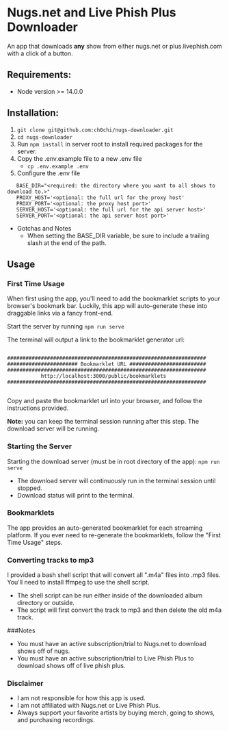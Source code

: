 


# Nugs.net and Live Phish Plus Downloader


An app that downloads **any** show from either nugs.net or plus.livephish.com with a click of a button.

## Requirements:
- Node version >= 14.0.0
## Installation:

1. `git clone git@github.com:ch0chi/nugs-downloader.git`
2. `cd nugs-downloader`
3. Run `npm install` in server root to install required packages for the server.
4. Copy the .env.example file to a new .env file
    - `cp .env.example .env`
5. Configure the .env file
```
   BASE_DIR="<required: the directory where you want to all shows to download to.>"
   PROXY_HOST='<optional: the full url for the proxy host'
   PROXY_PORT='<optional: the proxy host port>'
   SERVER_HOST='<optional: the full url for the api server host>'
   SERVER_PORT='<optional: the api server host port>'
   ```
- Gotchas and Notes
    - When setting the BASE_DIR variable, be sure to include a trailing slash at the end of the path.

## Usage

### First Time Usage
When first using the app, you'll need to add the bookmarklet scripts to your browser's bookmark bar.
Luckily, this app will auto-generate these into draggable links via a fancy front-end.

Start the server by running `npm run serve`

The terminal will output a link to the bookmarklet generator url:
```

#################################################################
####################### Bookmarklet URL #########################
#################################################################
           http://localhost:3000/public/bookmarklets
#################################################################


```
Copy and paste the bookmarklet url into your browser, and follow the instructions provided.

**Note:** you can keep the terminal session running after this step. The download server will be running.


### Starting the Server
Starting the download server (must be in root directory of the app): `npm run serve`
- The download server will continuously run in the terminal session until stopped.
- Download status will print to the terminal.

### Bookmarklets
The app provides an auto-generated bookmarklet for each streaming platform.
If you ever need to re-generate the bookmarklets, follow the "First Time Usage" steps.

### Converting tracks to mp3
I provided a bash shell script that will convert all ".m4a" files into .mp3 files. You'll need to install ffmpeg to use the shell script.
- The shell script can be run either inside of the downloaded album directory or outside.
- The script will first convert the track to mp3 and then delete the old m4a track.

###Notes
- You must have an active subscription/trial to Nugs.net to download shows off of nugs.
- You must have an active subscription/trial to Live Phish Plus to download shows off of live phish plus.
### Disclaimer
- I am not responsible for how this app is used.
- I am not affiliated with Nugs.net or Live Phish Plus.
- Always support your favorite artists by buying merch, going to shows, and purchasing recordings.